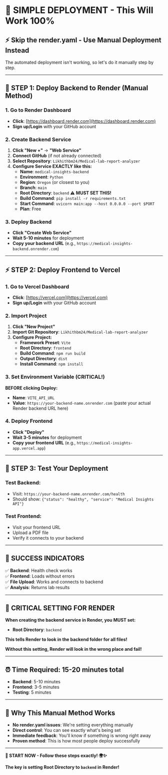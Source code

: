 # 🚀 SIMPLE DEPLOYMENT - This Will Work 100%

## ⚡ **Skip the render.yaml - Use Manual Deployment Instead**

The automated deployment isn't working, so let's do it manually step by step.

---

## 🎯 **STEP 1: Deploy Backend to Render (Manual Method)**

### **1. Go to Render Dashboard**

- **Click**: [https://dashboard.render.com](https://dashboard.render.com)
- **Sign up/Login** with your GitHub account

### **2. Create Backend Service**

1. **Click "New +"** → **"Web Service"**
2. **Connect GitHub** (if not already connected)
3. **Select Repository**: `Likhithbm24/Medical-lab-report-analyzer`
4. **Configure Service EXACTLY like this:**
   - **Name**: `medical-insights-backend`
   - **Environment**: `Python`
   - **Region**: `Oregon` (or closest to you)
   - **Branch**: `main`
   - **Root Directory**: `backend` ⚠️ **MUST SET THIS!**
   - **Build Command**: `pip install -r requirements.txt`
   - **Start Command**: `uvicorn main:app --host 0.0.0.0 --port $PORT`
   - **Plan**: Free

### **3. Deploy Backend**

- **Click "Create Web Service"**
- **Wait 5-10 minutes** for deployment
- **Copy your backend URL** (e.g., `https://medical-insights-backend.onrender.com`)

---

## ⚡ **STEP 2: Deploy Frontend to Vercel**

### **1. Go to Vercel Dashboard**

- **Click**: [https://vercel.com](https://vercel.com)
- **Sign up/Login** with your GitHub account

### **2. Import Project**

1. **Click "New Project"**
2. **Import Git Repository**: `Likhithbm24/Medical-lab-report-analyzer`
3. **Configure Project:**
   - **Framework Preset**: `Vite`
   - **Root Directory**: `frontend`
   - **Build Command**: `npm run build`
   - **Output Directory**: `dist`
   - **Install Command**: `npm install`

### **3. Set Environment Variable (CRITICAL!)**

**BEFORE clicking Deploy:**

- **Name**: `VITE_API_URL`
- **Value**: `https://your-backend-name.onrender.com` (paste your actual Render backend URL here)

### **4. Deploy Frontend**

- **Click "Deploy"**
- **Wait 3-5 minutes** for deployment
- **Copy your frontend URL** (e.g., `https://medical-insights-app.vercel.app`)

---

## 🧪 **STEP 3: Test Your Deployment**

### **Test Backend:**

- Visit: `https://your-backend-name.onrender.com/health`
- Should show: `{"status": "healthy", "service": "Medical Insights API"}`

### **Test Frontend:**

- Visit your frontend URL
- Upload a PDF file
- Verify it connects to your backend

---

## 🎉 **SUCCESS INDICATORS**

✅ **Backend**: Health check works  
✅ **Frontend**: Loads without errors  
✅ **File Upload**: Works and connects to backend  
✅ **Analysis**: Returns lab results

---

## 🚨 **CRITICAL SETTING FOR RENDER**

**When creating the backend service in Render, you MUST set:**

- **Root Directory**: `backend`

**This tells Render to look in the backend folder for all files!**

**Without this setting, Render will look in the wrong place and fail!**

---

## ⏰ **Time Required: 15-20 minutes total**

- **Backend**: 5-10 minutes
- **Frontend**: 3-5 minutes
- **Testing**: 5 minutes

---

## 🔧 **Why This Manual Method Works**

- **No render.yaml issues**: We're setting everything manually
- **Direct control**: You can see exactly what's being set
- **Immediate feedback**: You'll know if something is wrong right away
- **Proven method**: This is how most people deploy successfully

---

**🚀 START NOW - Follow these steps exactly! 🌍✨**

**The key is setting Root Directory to `backend` in Render!**
